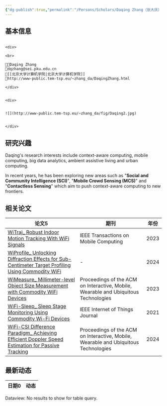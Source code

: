 ```yaml
---
{"dg-publish":true,"permalink":"/Persons/Scholars/Daqing Zhang（张大庆）/","title":"Professor","tags":["scholar"]}
---
```



## 基本信息
````ad-flex

<div>

<br>

🧑‍🔬Daqing Zhang
📮dqzhang@sei.pku.edu.cn
🏫[[北京大学计算机学院|北京大学计算机学院]]
🔗http://www-public.tem-tsp.eu/~zhang_da/DaqingZhang.html

</div>


<div>


![](http://www-public.tem-tsp.eu/~zhang_da/fig/Daqing2.jpg)


</div>

````

## 研究兴趣
Daqing's research interests include context-aware computing, mobile computing, big data analytics, ambient assistive living and urban computing.

In recent years, he has been exploring new areas such as "**Social and Community Intelligence (SCI)**", "**Mobile Crowd Sensing (MCS)**" and "**Contactless Sensing**" which aim to push context-aware computing to new frontiers.

## 相关论文
<div><table class="dataview table-view-table"><thead class="table-view-thead"><tr class="table-view-tr-header"><th class="table-view-th"><span>论文</span><span class="dataview small-text">5</span></th><th class="table-view-th"><span>期刊</span></th><th class="table-view-th"><span>年份</span></th></tr></thead><tbody class="table-view-tbody"><tr><td><span><a data-tooltip-position="top" aria-label="Inputs/Zotero/WiTraj_ Robust Indoor Motion Tracking With WiFi Signals.md" data-href="Inputs/Zotero/WiTraj_ Robust Indoor Motion Tracking With WiFi Signals.md" href="Inputs/Zotero/WiTraj_ Robust Indoor Motion Tracking With WiFi Signals.md" class="internal-link" target="_blank" rel="noopener">WiTraj_ Robust Indoor Motion Tracking With WiFi Signals</a></span></td><td><span>IEEE Transactions on Mobile Computing</span></td><td>2023</td></tr><tr><td><span><a data-tooltip-position="top" aria-label="Inputs/Zotero/WiProfile_ Unlocking Diffraction Effects for Sub-Centimeter Target Profiling Using Commodity WiFi.md" data-href="Inputs/Zotero/WiProfile_ Unlocking Diffraction Effects for Sub-Centimeter Target Profiling Using Commodity WiFi.md" href="Inputs/Zotero/WiProfile_ Unlocking Diffraction Effects for Sub-Centimeter Target Profiling Using Commodity WiFi.md" class="internal-link" target="_blank" rel="noopener">WiProfile_ Unlocking Diffraction Effects for Sub-Centimeter Target Profiling Using Commodity WiFi</a></span></td><td><span>-</span></td><td>2024</td></tr><tr><td><span><a data-tooltip-position="top" aria-label="Inputs/Zotero/WiMeasure_ Millimeter-level Object Size Measurement with Commodity WiFi Devices.md" data-href="Inputs/Zotero/WiMeasure_ Millimeter-level Object Size Measurement with Commodity WiFi Devices.md" href="Inputs/Zotero/WiMeasure_ Millimeter-level Object Size Measurement with Commodity WiFi Devices.md" class="internal-link" target="_blank" rel="noopener">WiMeasure_ Millimeter-level Object Size Measurement with Commodity WiFi Devices</a></span></td><td><span>Proceedings of the ACM on Interactive, Mobile, Wearable and Ubiquitous Technologies</span></td><td>2023</td></tr><tr><td><span><a data-tooltip-position="top" aria-label="Inputs/Zotero/WiFi-Sleep_ Sleep Stage Monitoring Using Commodity Wi-Fi Devices.md" data-href="Inputs/Zotero/WiFi-Sleep_ Sleep Stage Monitoring Using Commodity Wi-Fi Devices.md" href="Inputs/Zotero/WiFi-Sleep_ Sleep Stage Monitoring Using Commodity Wi-Fi Devices.md" class="internal-link" target="_blank" rel="noopener">WiFi-Sleep_ Sleep Stage Monitoring Using Commodity Wi-Fi Devices</a></span></td><td><span>IEEE Internet of Things Journal</span></td><td>2021</td></tr><tr><td><span><a data-tooltip-position="top" aria-label="Inputs/Zotero/WiFi-CSI Difference Paradigm_ Achieving Efficient Doppler Speed Estimation for Passive Tracking.md" data-href="Inputs/Zotero/WiFi-CSI Difference Paradigm_ Achieving Efficient Doppler Speed Estimation for Passive Tracking.md" href="Inputs/Zotero/WiFi-CSI Difference Paradigm_ Achieving Efficient Doppler Speed Estimation for Passive Tracking.md" class="internal-link" target="_blank" rel="noopener">WiFi-CSI Difference Paradigm_ Achieving Efficient Doppler Speed Estimation for Passive Tracking</a></span></td><td><span>Proceedings of the ACM on Interactive, Mobile, Wearable and Ubiquitous Technologies</span></td><td>2024</td></tr></tbody></table></div>

## 最新动态
<div><table class="dataview table-view-table"><thead class="table-view-thead"><tr class="table-view-tr-header"><th class="table-view-th"><span>日期</span><span class="dataview small-text">0</span></th><th class="table-view-th"><span>动态</span></th></tr></thead><tbody class="table-view-tbody"></tbody></table><div class="dataview dataview-error-box"><p class="dataview dataview-error-message">Dataview: No results to show for table query.</p></div></div>